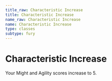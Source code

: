 ```yaml
---
title_raw: Characteristic Increase
title: Characteristic Increase
name_raw: Characteristic Increase
name: Characteristic Increase
type: classes
subtype: fury
---
```


# Characteristic Increase

Your Might and Agility scores increase to 5.
